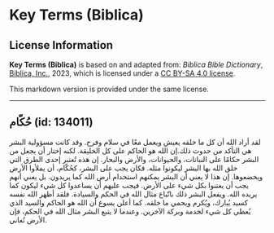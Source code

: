 # Key Terms (Biblica)

## License Information

**Key Terms (Biblica)** is based on and adapted from: _Biblica Bible Dictionary_, [Biblica, Inc.](https://www.biblica.com/), 2023, which is licensed under a [CC BY-SA 4.0 license](https://creativecommons.org/licenses/by-sa/4.0/legalcode.en).

This markdown version is provided under the same license.



--------------------------------

## حُكّام (id: 134011)

لقد أراد الله أن كل ما خلقه يعيش ويعمل معًا في سلام وفرح. وقد كانت مسؤولية البشر هي التأكد من حدوث ذلك.إن الله هو الحاكم على كل الخليقة. لكنه إختار أن يجعل من البشر حكامًا على النباتات، والحيوانات، والأرض والبحار. إن هذه تُعتبر إحدى الطرق التي خلق الله بها البشر ليكونوا مثله. فكان يجب على البشر، كحُكّام، أن يملأوا الأرض ويخضعوها. إن هذا لا يعني أن البشر يمكنهم استخدام أرض الله كما يريدون. بل يعني أنهم يجب أن يعتنوا بكل شيء على الأرض. فيجب عليهم أن يساعدوا كل شيء ليكون كما يريده الله. ويفعل البشر ذلك باتّباع مثال الله في الحكم والسيادة. فلقد أظهر الله نفسه كسيد يُبارك، ويُكرم ويحمي ما خلقه. كما أعلن يسوع أن الله هو الحاكم والسيد الذي يُعطي كل شيء لخدمة وبركة الآخرين. وعندما لا يتبع البشر مثال الله في الحكم، فإن الأرض تُعاني.


